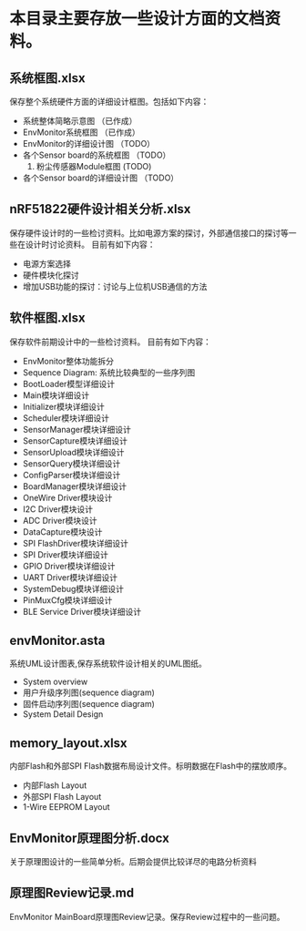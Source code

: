 # 本目录主要存放一些设计方面的文档资料。

## 系统框图.xlsx
  保存整个系统硬件方面的详细设计框图。包括如下内容：
  - 系统整体简略示意图                  （已作成）
  - EnvMonitor系统框图                  （已作成）
  - EnvMonitor的详细设计图              （TODO）
  - 各个Sensor board的系统框图          （TODO）
    1. 粉尘传感器Module框图              (TODO)
  - 各个Sensor board的详细设计图        （TODO）

## nRF51822硬件设计相关分析.xlsx
  保存硬件设计时的一些检讨资料。比如电源方案的探讨，外部通信接口的探讨等一些在设计时讨论资料。
  目前有如下内容：
  - 电源方案选择
  - 硬件模块化探讨
  - 增加USB功能的探讨：讨论与上位机USB通信的方法

## 软件框图.xlsx
   保存软件前期设计中的一些检讨资料。
   目前有如下内容：
   - EnvMonitor整体功能拆分
   - Sequence Diagram: 系统比较典型的一些序列图
   - BootLoader模型详细设计
   - Main模块详细设计
   - Initializer模块详细设计
   - Scheduler模块详细设计
   - SensorManager模块详细设计
   - SensorCapture模块详细设计
   - SensorUpload模块详细设计
   - SensorQuery模块详细设计
   - ConfigParser模块详细设计
   - BoardManager模块详细设计
   - OneWire Driver模块设计
   - I2C Driver模块设计
   - ADC Driver模块设计
   - DataCapture模块设计
   - SPI FlashDriver模块详细设计
   - SPI Driver模块详细设计
   - GPIO Driver模块详细设计
   - UART Driver模块详细设计
   - SystemDebug模块详细设计
   - PinMuxCfg模块详细设计
   - BLE Service Driver模块详细设计

## envMonitor.asta
  系统UML设计图表,保存系统软件设计相关的UML图纸。
  - System overview
  - 用户升级序列图(sequence diagram)
  - 固件启动序列图(sequence diagram)
  - System Detail Design

## memory_layout.xlsx
  内部Flash和外部SPI Flash数据布局设计文件。标明数据在Flash中的摆放顺序。
  - 内部Flash Layout
  - 外部SPI Flash Layout
  - 1-Wire EEPROM Layout

## EnvMonitor原理图分析.docx
  关于原理图设计的一些简单分析。后期会提供比较详尽的电路分析资料
  
## 原理图Review记录.md
  EnvMonitor MainBoard原理图Review记录。保存Review过程中的一些问题。
